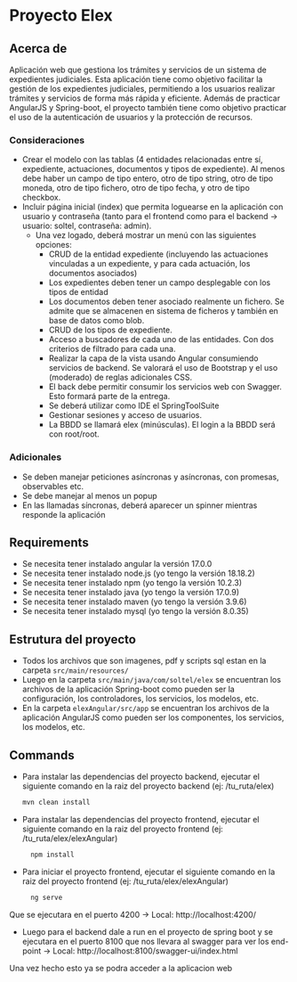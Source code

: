 # Proyecto Elex

## Acerca de

Aplicación web que gestiona los trámites y servicios de un sistema de expedientes judiciales. Esta aplicación tiene como objetivo facilitar la gestión de los expedientes judiciales, permitiendo a los usuarios realizar trámites y servicios de forma más rápida y eficiente. Además de practicar AngularJS y Spring-boot, el proyecto también tiene como objetivo practicar el uso de la autenticación de usuarios y la protección de recursos.

### Consideraciones

- Crear el modelo con las tablas (4 entidades relacionadas entre sí, expediente, actuaciones,
  documentos y tipos de expediente). Al menos debe haber un campo de tipo entero, otro de tipo
  string, otro de tipo moneda, otro de tipo fichero, otro de tipo fecha, y otro de tipo checkbox.
- Incluir página inicial (index) que permita loguearse en la aplicación con usuario y contraseña (tanto para el frontend como para el backend ->
  usuario: soltel, contraseña: admin).
  - Una vez logado, deberá mostrar un menú con las siguientes opciones:
    - CRUD de la entidad expediente (incluyendo las actuaciones vinculadas a un
      expediente, y para cada actuación, los documentos asociados)
    - Los expedientes deben tener un campo desplegable con los tipos de entidad
    - Los documentos deben tener asociado realmente un fichero. Se admite que se
      almacenen en sistema de ficheros y también en base de datos como blob.
    - CRUD de los tipos de expediente.
    - Acceso a buscadores de cada uno de las entidades. Con dos criterios de filtrado para
      cada una.
    - Realizar la capa de la vista usando Angular consumiendo servicios de backend. Se valorará el
      uso de Bootstrap y el uso (moderado) de reglas adicionales CSS.
    - El back debe permitir consumir los servicios web con Swagger. Esto formará parte de la
      entrega.
    - Se deberá utilizar como IDE el SpringToolSuite
    - Gestionar sesiones y acceso de usuarios.
    - La BBDD se llamará elex (minúsculas). El login a la BBDD será con root/root.

### Adicionales

- Se deben manejar peticiones asíncronas y asíncronas, con promesas, observables
  etc.
- Se debe manejar al menos un popup
- En las llamadas síncronas, deberá aparecer un spinner mientras responde la
  aplicación

## Requirements

- Se necesita tener instalado angular la versión 17.0.0
- Se necesita tener instalado node.js (yo tengo la versión 18.18.2)
- Se necesita tener instalado npm (yo tengo la versión 10.2.3)
- Se necesita tener instalado java (yo tengo la versión 17.0.9)
- Se necesita tener instalado maven (yo tengo la versión 3.9.6)
- Se necesita tener instalado mysql (yo tengo la versión 8.0.35)

## Estrutura del proyecto

- Todos los archivos que son imagenes, pdf y scripts sql estan en la carpeta `src/main/resources/`
- Luego en la carpeta `src/main/java/com/soltel/elex` se encuentran los archivos de la aplicación Spring-boot como pueden ser la configuración, los controladores, los servicios, los modelos, etc.
- En la carpeta `elexAngular/src/app` se encuentran los archivos de la aplicación AngularJS como pueden ser los componentes, los servicios, los modelos, etc.

## Commands

- Para instalar las dependencias del proyecto backend, ejecutar el siguiente comando en la raiz del proyecto backend (ej: /tu_ruta/elex)
  ```bash
  mvn clean install
  ```
- Para instalar las dependencias del proyecto frontend, ejecutar el siguiente comando en la raiz del proyecto frontend (ej: /tu_ruta/elex/elexAngular)
  ```bash
    npm install
  ```
- Para iniciar el proyecto frontend, ejecutar el siguiente comando en la raiz del proyecto frontend (ej: /tu_ruta/elex/elexAngular)

  ```bash
    ng serve
  ```

Que se ejecutara en el puerto 4200 -> Local: http://localhost:4200/

- Luego para el backend dale a run en el proyecto de spring boot y se ejecutara en el puerto 8100 que nos llevara al swagger para ver los end-point -> Local: http://localhost:8100/swagger-ui/index.html

Una vez hecho esto ya se podra acceder a la aplicacion web
